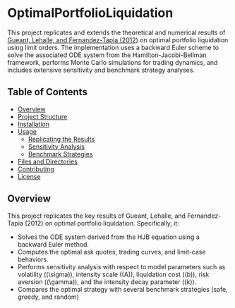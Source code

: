 # OptimalPortfolioLiquidation

This project replicates and extends the theoretical and numerical results of [Gueant, Lehalle, and Fernandez-Tapia (2012)](http://arxiv.org/abs/1106.3279) on optimal portfolio liquidation using limit orders. The implementation uses a backward Euler scheme to solve the associated ODE system from the Hamilton-Jacobi-Bellman framework, performs Monte Carlo simulations for trading dynamics, and includes extensive sensitivity and benchmark strategy analyses.

## Table of Contents

- [Overview](#overview)
- [Project Structure](#project-structure)
- [Installation](#installation)
- [Usage](#usage)
  - [Replicating the Results](#replicating-the-results)
  - [Sensitivity Analysis](#sensitivity-analysis)
  - [Benchmark Strategies](#benchmark-strategies)
- [Files and Directories](#files-and-directories)
- [Contributing](#contributing)
- [License](#license)

## Overview

This project replicates the key results of Gueant, Lehalle, and Fernandez-Tapia (2012) on optimal portfolio liquidation. Specifically, it:
- Solves the ODE system derived from the HJB equation using a backward Euler method.
- Computes the optimal ask quotes, trading curves, and limit-case behaviors.
- Performs sensitivity analysis with respect to model parameters such as volatility (\(\sigma\)), intensity scale (\(A\)), liquidation cost (\(b\)), risk aversion (\(\gamma\)), and the intensity decay parameter (\(k\)).
- Compares the optimal strategy with several benchmark strategies (safe, greedy, and random) 